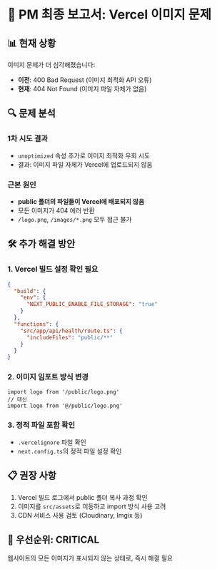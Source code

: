 # 🚨 PM 최종 보고서: Vercel 이미지 문제

## 📊 현재 상황
이미지 문제가 더 심각해졌습니다:
- **이전**: 400 Bad Request (이미지 최적화 API 오류)
- **현재**: 404 Not Found (이미지 파일 자체가 없음)

## 🔍 문제 분석

### 1차 시도 결과
- `unoptimized` 속성 추가로 이미지 최적화 우회 시도
- 결과: 이미지 파일 자체가 Vercel에 업로드되지 않음

### 근본 원인
- **public 폴더의 파일들이 Vercel에 배포되지 않음**
- 모든 이미지가 404 에러 반환
- `/logo.png`, `/images/*.png` 모두 접근 불가

## 🛠️ 추가 해결 방안

### 1. Vercel 빌드 설정 확인 필요
```json
{
  "build": {
    "env": {
      "NEXT_PUBLIC_ENABLE_FILE_STORAGE": "true"
    }
  },
  "functions": {
    "src/app/api/health/route.ts": {
      "includeFiles": "public/**"
    }
  }
}
```

### 2. 이미지 임포트 방식 변경
```tsx
import logo from '/public/logo.png'
// 대신
import logo from '@/public/logo.png'
```

### 3. 정적 파일 포함 확인
- `.vercelignore` 파일 확인
- `next.config.ts`의 정적 파일 설정 확인

## 📋 권장 사항
1. Vercel 빌드 로그에서 public 폴더 복사 과정 확인
2. 이미지를 `src/assets`로 이동하고 import 방식 사용 고려
3. CDN 서비스 사용 검토 (Cloudinary, Imgix 등)

## 🚨 우선순위: CRITICAL
웹사이트의 모든 이미지가 표시되지 않는 상태로, 즉시 해결 필요